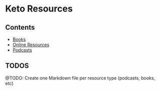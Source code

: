 # Keto Resources

## Contents
* [Books](https://github.com/DevLifts/keto/blob/master/resources/books.md)
* [Online Resources](https://github.com/DevLifts/keto/blob/master/resources/online.md)
* [Podcasts](https://github.com/DevLifts/keto/blob/master/resources/podcasts.md)

## TODOS
@TODO: Create one Markdown file per resource type (podcasts, books, etc)
